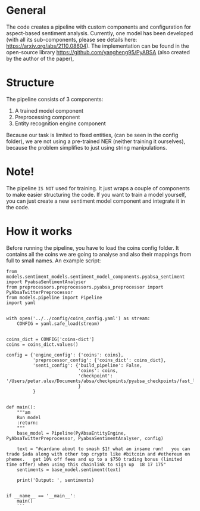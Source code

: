 # General

The code creates a pipeline with custom components and configuration for aspect-based sentiment analysis. 
Currently, one model has been developed (with all its sub-components, please see details here: https://arxiv.org/abs/2110.08604).
The implementation can be found in the open-source library https://github.com/yangheng95/PyABSA (also created by the author of the paper),



# Structure

The pipeline consists of 3 components: 
1. A trained model component
2. Preprocessing component
3. Entity recognition engine component

Because our task is limited to fixed entities, (can be seen in the config folder), we are not using a pre-trained NER
(neither training it ourselves), because the problem simplifies to just using string manipulations. 

# Note!

The pipeline `IS NOT` used for training. It just wraps a couple of components to make easier structuring the code. If you want 
to train a model yourself, you can just create a new sentiment model component and integrate it in the code.

# How it works

Before running the pipeline, you have to load the coins config folder. It contains all the coins we are going to analyse and 
also their mappings from full to small names. An example script:

```from models.entity_engines.entity_engine_components.pyabsa_entity_engine import PyAbsaEntityEngine
from models.sentiment_models.sentiment_model_components.pyabsa_sentiment import PyabsaSentimentAnalyser
from preprocessors.preprocessors.pyabsa_preprocessor import PyAbsaTwitterPreprocessor
from models.pipeline import Pipeline
import yaml


with open('../../config/coins_config.yaml') as stream:
    CONFIG = yaml.safe_load(stream)


coins_dict = CONFIG['coins-dict']
coins = coins_dict.values()

config = {'engine_config': {'coins': coins},
          'preprocessor_config': {'coins_dict': coins_dict},
          'senti_config': {'build_pipeline': False,
                           'coins': coins,
                           'checkpoint': '/Users/petar.ulev/Documents/absa/checkpoints/pyabsa_checkpoints/fast_lsa_t_Crypto_acc_74.57_f1_75.27_state_dict'
                           }
          }


def main():
    """am
    Run model
    :return:
    """
    base_model = Pipeline(PyAbsaEntityEngine, PyAbsaTwitterPreprocessor, PyabsaSentimentAnalyser, config)

    text = "#cardano about to smash $1! what an insane run!   you can trade $ada along with other top crypto like #bitcoin and #ethereum on phemex.   get 10% off fees and up to a $750 trading bonus (limited time offer) when using this chainlink to sign up  18 17 175"
    sentiments = base_model.sentiment(text)

    print('Output: ', sentiments)


if __name__ == '__main__':
    main()
    ```